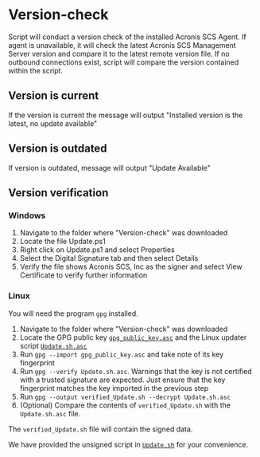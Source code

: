 # Version-check
Script will conduct a version check of the installed Acronis SCS Agent. If agent is unavailable, it will check the latest Acronis SCS Management Server version and compare it to the latest remote version file. If no outbound connections exist, script will compare the version contained within the script.  

## Version is current
If the version is current the message will output "Installed version is the latest, no update available"

## Version is outdated
If version is outdated, message will output "Update Available"

## Version verification
### Windows
1. Navigate to the folder where "Version-check" was downloaded
2. Locate the file Update.ps1
3. Right click on Update.ps1 and select Properties
4. Select the Digital Signature tab and then select Details
5. Verify the file shows Acronis SCS, Inc as the signer and select View Certificate to verify further information

### Linux
You will need the program `gpg` installed.

1. Navigate to the folder where "Version-check" was downloaded
2. Locate the GPG public key [`gpg_public_key.asc`](./gpg_public_key.asc) and the Linux updater script [`Update.sh.asc`](./Update.sh.asc)
3. Run `gpg --import gpg_public_key.asc` and take note of its key fingerprint
4. Run `gpg --verify Update.sh.asc`. Warnings that the key is not certified with a trusted signature are expected. Just ensure that the key fingerprint matches the key imported in the previous step
5. Run `gpg --output verified_Update.sh --decrypt Update.sh.asc`
6. (Optional) Compare the contents of `verified_Update.sh` with the `Update.sh.asc` file.

The `verified_Update.sh` file will contain the signed data.

We have provided the unsigned script in [`Update.sh`](Update.sh) for your convenience.
